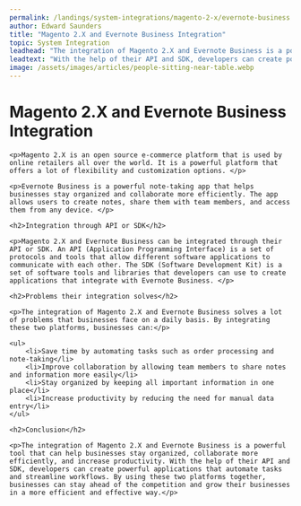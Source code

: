 ```yaml
---
permalink: /landings/system-integrations/magento-2-x/evernote-business
author: Edward Saunders
title: "Magento 2.X and Evernote Business Integration"
topic: System Integration
leadhead: "The integration of Magento 2.X and Evernote Business is a powerful tool that can help businesses stay organized, collaborate more efficiently, and increase productivity"
leadtext: "With the help of their API and SDK, developers can create powerful applications that automate tasks and streamline workflows. By using these two platforms together, businesses can stay ahead of the competition and grow their businesses in a more efficient and effective way."
image: /assets/images/articles/people-sitting-near-table.webp
---
```

<div class="arttext">	<h1>Magento 2.X and Evernote Business Integration</h1>

	<p>Magento 2.X is an open source e-commerce platform that is used by online retailers all over the world. It is a powerful platform that offers a lot of flexibility and customization options. </p>

	<p>Evernote Business is a powerful note-taking app that helps businesses stay organized and collaborate more efficiently. The app allows users to create notes, share them with team members, and access them from any device. </p>

	<h2>Integration through API or SDK</h2>

	<p>Magento 2.X and Evernote Business can be integrated through their API or SDK. An API (Application Programming Interface) is a set of protocols and tools that allow different software applications to communicate with each other. The SDK (Software Development Kit) is a set of software tools and libraries that developers can use to create applications that integrate with Evernote Business. </p>

	<h2>Problems their integration solves</h2>

	<p>The integration of Magento 2.X and Evernote Business solves a lot of problems that businesses face on a daily basis. By integrating these two platforms, businesses can:</p>

	<ul>
		<li>Save time by automating tasks such as order processing and note-taking</li>
		<li>Improve collaboration by allowing team members to share notes and information more easily</li>
		<li>Stay organized by keeping all important information in one place</li>
		<li>Increase productivity by reducing the need for manual data entry</li>
	</ul>

	<h2>Conclusion</h2>

	<p>The integration of Magento 2.X and Evernote Business is a powerful tool that can help businesses stay organized, collaborate more efficiently, and increase productivity. With the help of their API and SDK, developers can create powerful applications that automate tasks and streamline workflows. By using these two platforms together, businesses can stay ahead of the competition and grow their businesses in a more efficient and effective way.</p>

</div>